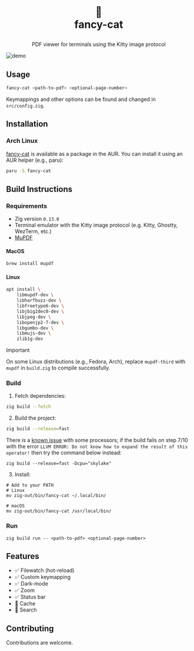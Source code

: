 <h1>
<p align="center">
  📑
  <br>fancy-cat
</h1>
  <p align="center">
    PDF viewer for terminals using the Kitty image protocol
    <br />
  </p>
</p>

![demo](https://github.com/user-attachments/assets/b1edc9d2-3b1f-437d-9b48-c196d22fcbbd)
## Usage
```sh
fancy-cat <path-to-pdf> <optional-page-number>
```
Keymappings and other options can be found and changed in ``src/config.zig``.
## Installation
### Arch Linux
[fancy-cat](https://aur.archlinux.org/packages/fancy-cat) is available as a package in the AUR. You can install it using an AUR helper (e.g., paru):
```sh
paru -S fancy-cat
```
## Build Instructions
### Requirements
- Zig version ``0.13.0``
- Terminal emulator with the Kitty image protocol (e.g. Kitty, Ghostty, WezTerm, etc.)
- [MuPDF](https://mupdf.readthedocs.io/en/latest/quick-start-guide.html)
#### MacOS
``` sh
brew install mupdf
```
#### Linux
``` sh
apt install \
    libmupdf-dev \
    libharfbuzz-dev \
    libfreetype6-dev \
    libjbig2dec0-dev \
    libjpeg-dev \
    libopenjp2-7-dev \
    libgumbo-dev \
    libmujs-dev \
    zlib1g-dev
```
> [!IMPORTANT]  
> On some Linux distributions (e.g., Fedora, Arch), replace `mupdf-third` with `mupdf` in ``build.zig`` to compile successfully.
### Build
1. Fetch dependencies:
```sh
zig build --fetch
```
2. Build the project:
```sh
zig build --release=fast
```

There is a [known issue](https://github.com/freref/fancy-cat/issues/18) with some processors; if the build fails on step 7/10 with the error `LLVM ERROR: Do not know how to expand the result of this operator!` then try the command below instead:

```
zig build --release=fast -Dcpu="skylake"
```

3. Install:  
```
# Add to your PATH
# Linux
mv zig-out/bin/fancy-cat ~/.local/bin/

# macOS 
mv zig-out/bin/fancy-cat /usr/local/bin/
```
### Run
```
zig build run -- <path-to-pdf> <optional-page-number>
```
## Features
- ✅ Filewatch (hot-reload)
- ✅ Custom keymapping
- ✅ Dark-mode
- ✅ Zoom
- ✅ Status bar
- 🚧 Cache
- 🚧 Search
## Contributing
Contributions are welcome.
